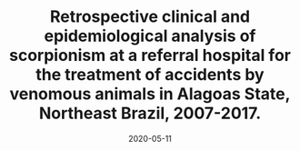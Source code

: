 ---
title: "Retrospective clinical and epidemiological analysis of scorpionism at a referral hospital for the treatment of accidents by venomous animals in Alagoas State, Northeast Brazil, 2007-2017."
collection: publications
permalink: /publication/2020-05-11-retrospective
excerpt: ''
date: 2020-05-11
venue: "Revista do Instituto de Medicina Tropical de São Paulo"
paperurl: 'https://doi.org/10.1590/S1678-9946202062026'
citation: "Taniele-Silva, Jamile, et al. Retrospective clinical and epidemiological analysis of scorpionism at a referral hospital for the treatment of accidents by venomous animals in Alagoas State, Northeast Brazil, 2007-2017. Revista do Instituto de Medicina Tropical de São Paulo 62 (2020)."
---